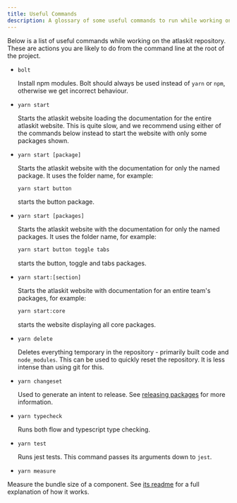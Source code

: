 ```yaml
---
title: Useful Commands
description: A glossary of some useful commands to run while working on the Atlaskit Repository
---
```


Below is a list of useful commands while working on the atlaskit repository. These are actions you are likely to do from the command line at the root of the project.

- `bolt`

    Install npm modules. Bolt should always be used instead of `yarn` or `npm`, otherwise we get incorrect behaviour.

- `yarn start`

    Starts the atlaskit website loading the documentation for the entire atlaskit website. This is quite slow, and we recommend using either of the commands below instead to start the website with only some packages shown.

- `yarn start [package]`

    Starts the atlaskit website with the documentation for only the named package. It uses the folder name, for example:

    ```sh
    yarn start button
    ```

    starts the button package.
  
- `yarn start [packages]`

    Starts the atlaskit website with the documentation for only the named packages. It uses the folder name, for example:

    ```sh
    yarn start button toggle tabs
    ```

    starts the button, toggle and tabs packages.

- `yarn start:[section]`

    Starts the atlaskit website with documentation for an entire team's packages, for example:

    ```sh
    yarn start:core
    ```

    starts the website displaying all core packages.

- `yarn delete`

    Deletes everything temporary in the repository - primarily built code and `node_modules`. This can be used to quickly reset the repository. It is less intense than using git for this.

- `yarn changeset`

    Used to generate an intent to release. See [releasing packages](./releasing-packages) for more information.

- `yarn typecheck`

    Runs both flow and typescript type checking.

- `yarn test`

    Runs jest tests. This command passes its arguments down to `jest`.

- `yarn measure`

Measure the bundle size of a component. See [its readme](https://github.com/fnamazing/uiKit/src/master/build/measure/README.md) for a full explanation of how it works.